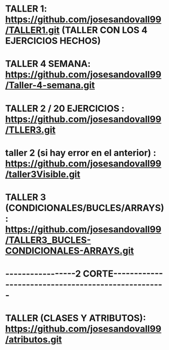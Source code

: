 # TALLER 1: https://github.com/josesandovall99/TALLER1.git (TALLER CON LOS 4 EJERCICIOS HECHOS)
# TALLER 4 SEMANA: https://github.com/josesandovall99/Taller-4-semana.git
# TALLER 2 / 20 EJERCICIOS : https://github.com/josesandovall99/TLLER3.git
# taller 2 (si hay error en el anterior) : https://github.com/josesandovall99/taller3Visible.git
# TALLER 3 (CONDICIONALES/BUCLES/ARRAYS) : https://github.com/josesandovall99/TALLER3_BUCLES-CONDICIONALES-ARRAYS.git
# -----------------2 CORTE---------------------------------------------------
# TALLER (CLASES Y ATRIBUTOS): https://github.com/josesandovall99/atributos.git
